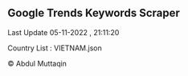 

## Google Trends Keywords Scraper 
 
Last Update 05-11-2022 , 21:11:20

Country List :
VIETNAM.json



© Abdul Muttaqin 
